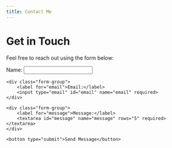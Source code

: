 ```yaml
---
title: Contact Me
---
```


# Get in Touch

Feel free to reach out using the form below:

<form action="https://formspree.io/f/YOUR_FORM_ID" method="POST">
    <div class="form-group">
        <label for="name">Name:</label>
        <input type="text" id="name" name="name" required>
    </div>

    <div class="form-group">
        <label for="email">Email:</label>
        <input type="email" id="email" name="email" required>
    </div>

    <div class="form-group">
        <label for="message">Message:</label>
        <textarea id="message" name="message" rows="5" required></textarea>
    </div>

    <button type="submit">Send Message</button>
</form> 